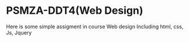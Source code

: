 # PSMZA-DDT4(Web Design)
Here is some simple assigment in course Web design
Including html, css, Js, Jquery
